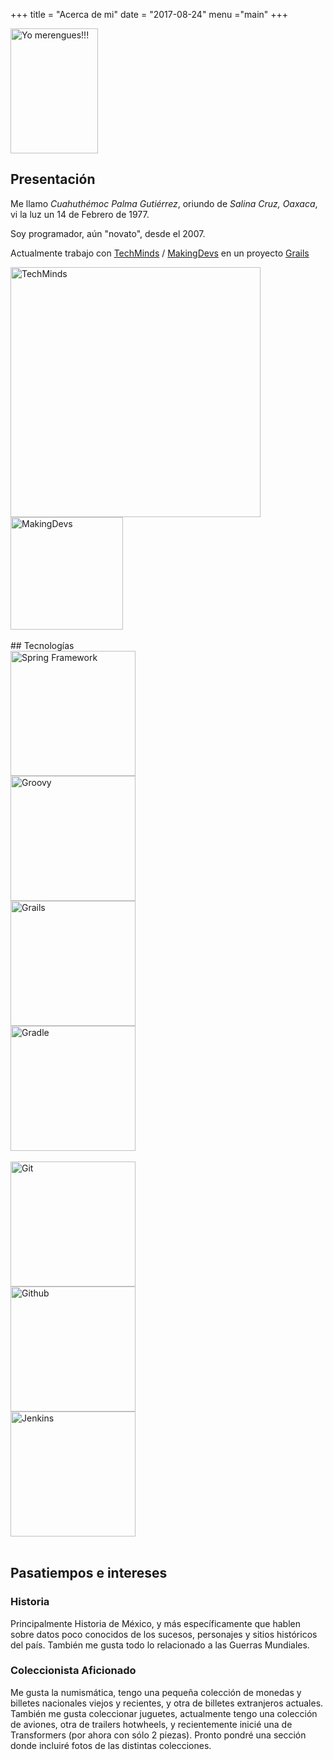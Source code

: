 +++
title = "Acerca de mi"
date = "2017-08-24"
menu ="main"
+++

<img src="/img/me.png" width="140" height="200" title="Yo merengues!!!" />

## Presentación

Me llamo *Cuahuthémoc Palma Gutiérrez*, oriundo de *Salina Cruz, Oaxaca*, vi la luz un 14 de Febrero de 1977.

Soy programador, aún "novato", desde el 2007.

Actualmente trabajo con [TechMinds](http://techminds.com.mx/) / [MakingDevs](http://makingdevs.com/) en un proyecto [Grails](https://grails.org/)

<div class="row">
  <div class="col-md-6 text-center">
    <a href="http://techminds.com.mx/"><img src="/img/techmindslogo.png" width="400" title="TechMinds"/></a>
  </div>
  <div class="col-md-6 text-center">
    <a href="http://makingdevs.com/"><img src="/img/mkdevslogo.png" width="180" title="MakingDevs"/></a>
  </div>
</div>

<br/>
## Tecnologías

<div class="row">
  <div class="col-md-3 text-center">
    <img src="/img/spring.png" width="200" title="Spring Framework"/>
  </div>
  <div class="col-md-3 text-center">
    <img src="/img/groovy.png" width="200" title="Groovy"/>
  </div>
  <div class="col-md-3 text-center">
    <img src="/img/grails.png" width="200" title="Grails"/>
  </div>
  <div class="col-md-3 text-center">
    <img src="/img/gradle.png" width="200" title="Gradle"/>
  </div>
</div>
<br/>
<div class="row">
  <div class="col-md-4 text-center">
    <img src="/img/git.png" width="200" title="Git"/>
  </div>
  <div class="col-md-4 text-center">
    <img src="/img/github.png" width="200" title="Github"/>
  </div>
  <div class="col-md-4 text-center">
    <img src="/img/jenkins.png" width="200" title="Jenkins"/>
  </div>
</div>

<br/>

## Pasatiempos e intereses

### Historia

Principalmente Historia de México, y más específicamente que hablen sobre datos poco conocidos de los sucesos, personajes y sitios históricos del país. También me gusta todo lo relacionado a las Guerras Mundiales.

### Coleccionista Aficionado

Me gusta la numismática, tengo una pequeña colección de monedas y billetes nacionales viejos y recientes, y otra de billetes extranjeros actuales. También me gusta coleccionar juguetes, actualmente tengo una colección de aviones, otra de trailers hotwheels, y recientemente inicié una de Transformers (por ahora con sólo 2 piezas). Pronto pondré una sección donde incluiré fotos de las distintas colecciones.

